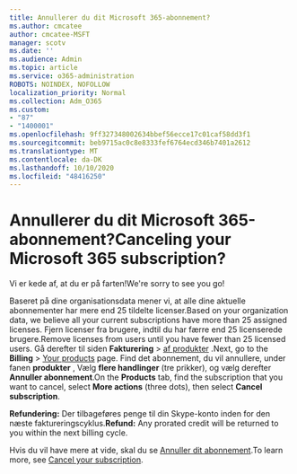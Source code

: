 ```yaml
---
title: Annullerer du dit Microsoft 365-abonnement?
ms.author: cmcatee
author: cmcatee-MSFT
manager: scotv
ms.date: ''
ms.audience: Admin
ms.topic: article
ms.service: o365-administration
ROBOTS: NOINDEX, NOFOLLOW
localization_priority: Normal
ms.collection: Adm_O365
ms.custom:
- "87"
- "1400001"
ms.openlocfilehash: 9ff327348002634bbef56ecce17c01caf58dd3f1
ms.sourcegitcommit: beb9715ac0c8e8333fef6764ecd346b7401a2612
ms.translationtype: MT
ms.contentlocale: da-DK
ms.lasthandoff: 10/10/2020
ms.locfileid: "48416250"
---
```

# <a name="canceling-your-microsoft-365-subscription"></a><span data-ttu-id="bbcbf-102">Annullerer du dit Microsoft 365-abonnement?</span><span class="sxs-lookup"><span data-stu-id="bbcbf-102">Canceling your Microsoft 365 subscription?</span></span>

<span data-ttu-id="bbcbf-103">Vi er kede af, at du er på farten!</span><span class="sxs-lookup"><span data-stu-id="bbcbf-103">We're sorry to see you go!</span></span>
  
<span data-ttu-id="bbcbf-104">Baseret på dine organisationsdata mener vi, at alle dine aktuelle abonnementer har mere end 25 tildelte licenser.</span><span class="sxs-lookup"><span data-stu-id="bbcbf-104">Based on your organization data, we believe all your current subscriptions have more than 25 assigned licenses.</span></span> <span data-ttu-id="bbcbf-105">Fjern licenser fra brugere, indtil du har færre end 25 licenserede brugere.</span><span class="sxs-lookup"><span data-stu-id="bbcbf-105">Remove licenses from users until you have fewer than 25 licensed users.</span></span> <span data-ttu-id="bbcbf-106">Gå derefter til siden **Fakturering** \> [af produkter](https://go.microsoft.com/fwlink/p/?linkid=842054) .</span><span class="sxs-lookup"><span data-stu-id="bbcbf-106">Next, go to the **Billing** \> [Your products](https://go.microsoft.com/fwlink/p/?linkid=842054) page.</span></span> <span data-ttu-id="bbcbf-107">Find det abonnement, du vil annullere, under fanen **produkter** , Vælg **flere handlinger** (tre prikker), og vælg derefter **Annuller abonnement**.</span><span class="sxs-lookup"><span data-stu-id="bbcbf-107">On the **Products** tab, find the subscription that you want to cancel, select **More actions** (three dots), then select **Cancel subscription**.</span></span>

<span data-ttu-id="bbcbf-108">**Refundering:** Der tilbageføres penge til din Skype-konto inden for den næste faktureringscyklus.</span><span class="sxs-lookup"><span data-stu-id="bbcbf-108">**Refund:** Any prorated credit will be returned to you within the next billing cycle.</span></span>

<span data-ttu-id="bbcbf-109">Hvis du vil have mere at vide, skal du se [Annuller dit abonnement](https://docs.microsoft.com/microsoft-365/commerce/subscriptions/cancel-your-subscription).</span><span class="sxs-lookup"><span data-stu-id="bbcbf-109">To learn more, see [Cancel your subscription](https://docs.microsoft.com/microsoft-365/commerce/subscriptions/cancel-your-subscription).</span></span>